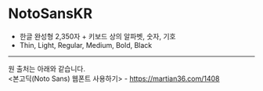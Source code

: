 # NotoSansKR
* 한글 완성형 2,350자 + 키보드 상의 알파벳, 숫자, 기호
* Thin, Light, Regular, Medium, Bold, Black
----
원 출처는 아래와 같습니다.  
<본고딕(Noto Sans) 웹폰트 사용하기> - https://martian36.com/1408
